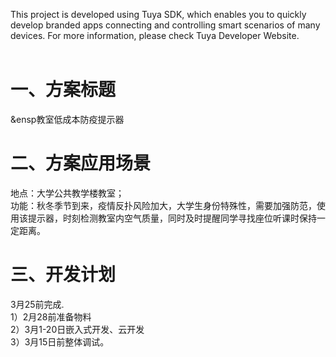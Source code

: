 This project is developed using Tuya SDK, which enables you to quickly develop branded apps connecting and controlling smart scenarios of many devices.         For more information, please check Tuya Developer Website.<br>
<br>
# 一、方案标题<br>
&ensp教室低成本防疫提示器<br>
# 二、方案应用场景<br>
  地点：大学公共教学楼教室；<br>
  功能：秋冬季节到来，疫情反扑风险加大，大学生身份特殊性，需要加强防范，使用该提示器，时刻检测教室内空气质量，同时及时提醒同学寻找座位听课时保持一定距离。<br>
# 三、开发计划<br>
  3月25前完成.<br>
  1）2月28前准备物料<br>
  2）3月1-20日嵌入式开发、云开发<br>
  3）3月15日前整体调试。<br>
